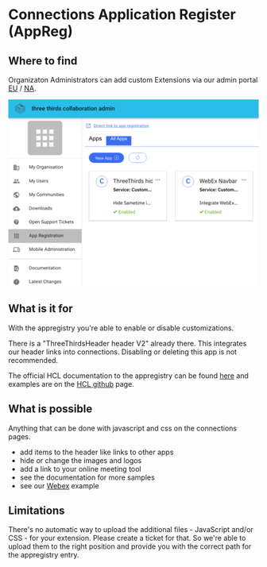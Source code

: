 # Connections Application Register (AppReg)

## Where to find

Organizaton Administrators can add custom Extensions via our admin portal [EU](https://admineu.collab.cloud) / [NA](https://adminna.collab.cloud).

![appreg](../assets/images/admin/appreg/appreg.png)

## What is it for

With the appregistry you're able to enable or disable customizations.

There is a "ThreeThirdsHeader header V2" already there. This integrates our header links into connections. Disabling or deleting this app is not recommended.

The official HCL documentation to the appregistry can be found [here](https://github.com/hclcnxdev/customizer/blob/master/docs/HCLConnectionsCustomizer.md) and examples are on the [HCL github](https://github.com/hclcnxdev) page.

## What is possible

Anything that can be done with javascript and css on the connections pages.

- add items to the header like links to other apps
- hide or change the images and logos
- add a link to your online meeting tool
- see the documentation for more samples
- see our [Webex](extension-webex.md) example

## Limitations

There's no automatic way to upload the additional files - JavaScript and/or CSS - for your extension.
Please create a ticket for that. So we're able to upload them to the right position and provide you with the correct path for the appregistry entry.
